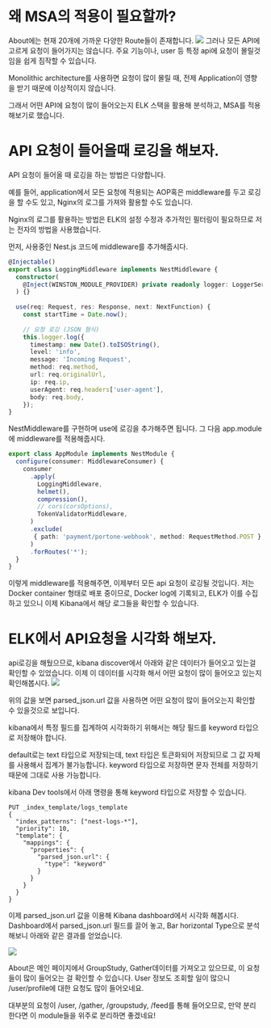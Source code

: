 
# 왜 MSA의 적용이 필요할까?

About에는 현재 20개에 가까운 다양한 Route들이 존재합니다.
![](../../images/20250308155446.png)
그러나 모든 API에 고르게 요청이 들어가지는 않습니다. 주요 기능이나, user 등 특정 api에 요청이 몰릴것임을 쉽게 짐작할 수 있습니다.

Monolithic architecture를 사용하면 요청이 많이 몰릴 때, 전제 Application이 영향을 받기 때문에 이상적이지 않습니다.

그래서 어떤 API에 요청이 많이 들어오는지 ELK 스택을 활용해 분석하고, MSA를 적용해보기로 했습니다.

# API 요청이 들어올때 로깅을 해보자.

API 요청이 들어올 때 로깅을 하는 방법은 다양합니다.

예를 들어, application에서 모든 요청에 적용되는 AOP혹은 middleware를 두고 로깅을 할 수도 있고, Nginx의 로그를 가져와 활용할 수도 있습니다.

Nginx의 로그를 활용하는 방법은 ELK의 설정 수정과 추가적인 필터링이 필요하므로 저는 전자의 방법을 사용했습니다.

먼저, 사용중인 Nest.js 코드에 middleware를 추가해줍시다.
```typescript
@Injectable()
export class LoggingMiddleware implements NestMiddleware {
  constructor(
    @Inject(WINSTON_MODULE_PROVIDER) private readonly logger: LoggerService,
  ) {}
  
  use(req: Request, res: Response, next: NextFunction) {
    const startTime = Date.now();
  
    // 요청 로깅 (JSON 형식)
    this.logger.log({
      timestamp: new Date().toISOString(),
      level: 'info',
      message: 'Incoming Request',
      method: req.method,
      url: req.originalUrl,
      ip: req.ip,
      userAgent: req.headers['user-agent'],
      body: req.body,
    });
}
```

NestMiddleware를 구현하며 use에 로깅을 추가해주면 됩니다.
그 다음 app.module에 middleware를 적용해줍시다.

``` typescript
export class AppModule implements NestModule {
  configure(consumer: MiddlewareConsumer) {
    consumer
      .apply(
        LoggingMiddleware,
        helmet(),
        compression(),
        // cors(corsOptions),
        TokenValidatorMiddleware,
      )
      .exclude(
       { path: 'payment/portone-webhook', method: RequestMethod.POST }, // 특정 경로 제외
      )
      .forRoutes('*');
  }
}
```

이렇게 middleware를 적용해주면, 이제부터 모든 api 요청이 로깅될 것입니다.
저는 Docker container 형태로 배포 중이므로, Docker log에 기록되고, ELK가 이를 수집 하고 있으니 이제 Kibana에서 해당 로그들을 확인할 수 있습니다.

# ELK에서 API요청을 시각화 해보자.

api로깅을 해뒀으므로,
kibana discover에서 아래와 같은 데이터가 들어오고 있는걸 확인할 수 있었습니다.
이제 이 데이터를 시각화 해서 어떤 요청이 많이 들어오고 있는지 확인해봅시다.
![](../../images/20250308161440.png)

위의 값을 보면 parsed_json.url 값을 사용하면 어떤 요청이 많이 들어오는지 확인할 수 있을것으로 보입니다.

kibana에서 특정 필드를 집계하여 시각화하기 위해서는 해당 필드를 keyword 타입으로 저장해야 합니다.

default로는 text 타입으로 저장되는데, text 타입은 토큰화되어 저장되므로 그 값 자체를 사용해서 집계가 불가능합니다. keyword 타입으로 저장하면 문자 전체를 저장하기 때문에 그대로 사용 가능합니다.

kibana Dev tools에서 아래 명령을 통해 keyword 타입으로 저장할 수 있습니다.
```shell
PUT _index_template/logs_template
{
  "index_patterns": ["nest-logs-*"], 
  "priority": 10,
  "template": {
    "mappings": {
      "properties": {
        "parsed_json.url": {
          "type": "keyword"
        }
      }
    }
  }
}
```

이제 parsed_json.url 값을 이용해 Kibana dashboard에서 시각화 해봅시다.
Dashboard에서 parsed_json.url 필드를 끌어 놓고, Bar horizontal Type으로 분석해보니 아래와 같은 결과를 얻었습니다.

![](../../images/20250308162446.png)

About은 메인 페이지에서 GroupStudy, Gather데이터를 가져오고 있으므로, 이 요청들이 많이 들어오는 걸 확인할 수 있습니다.
User 정보도 조회할 일이 많으니 /user/profile에 대한 요청도 많이 들어오네요.

대부분의 요청이 /user, /gather, /groupstudy, /feed를 통해 들어오므로, 만약 분리한다면 이 module들을 위주로 분리하면 좋겠네요!